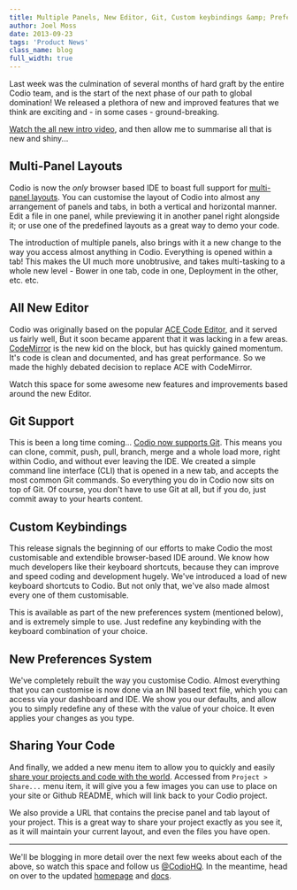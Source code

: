 ```yaml
---
title: Multiple Panels, New Editor, Git, Custom keybindings &amp; Preferences
author: Joel Moss
date: 2013-09-23
tags: 'Product News'
class_name: blog
full_width: true
---
```


Last week was the culmination of several months of hard graft by the entire Codio team, and is the start of the next phase of our path to global domination! We released a plethora of new and improved features that we think are exciting and - in some cases - ground-breaking.

[Watch the all new intro video](https://player.vimeo.com/video/74220594?autoplay=1&hd=1), and then allow me to summarise all that is new and shiny...

## Multi-Panel Layouts

Codio is now the *only* browser based IDE to boast full support for [multi-panel layouts](/#panels). You can customise the layout of Codio into almost any arrangement of panels and tabs, in both a vertical and horizontal manner. Edit a file in one panel, while previewing it in another panel right alongside it; or use one of the predefined layouts as a great way to demo your code.

The introduction of multiple panels, also brings with it a new change to the way you access almost anything in Codio. Everything is opened within a tab! This makes the UI much more unobtrusive, and takes multi-tasking to a whole new level - Bower in one tab, code in one, Deployment in the other, etc. etc.

## All New Editor

Codio was originally based on the popular [ACE Code Editor](http://ace.c9.io/), and it served us fairly well, But it soon became apparent that it was lacking in a few areas. [CodeMirror](http://codemirror.net/) is the new kid on the block, but has quickly gained momentum. It's code is clean and documented, and has great performance. So we made the highly debated decision to replace ACE with CodeMirror.

Watch this space for some awesome new features and improvements based around the new Editor.

## Git Support

This is been a long time coming... [Codio now supports Git](/#sourcecontrol). This means you can clone, commit, push, pull, branch, merge and a whole load more, right within Codio, and without ever leaving the IDE. We created a simple command line interface (CLI) that is opened in a new tab, and accepts the most common Git commands. So everything you do in Codio now sits on top of Git. Of course, you don't have to use Git at all, but if you do, just commit away to your hearts content.

## Custom Keybindings

This release signals the beginning of our efforts to make Codio the most customisable and extendible browser-based IDE around. We know how much developers like their keyboard shortcuts, because they can improve and speed coding and development hugely. We've introduced a load of new keyboard shortcuts to Codio. But not only that, we've also made almost every one of them customisable.

This is available as part of the new preferences system (mentioned below), and is extremely simple to use. Just redefine any keybinding with the keyboard combination of your choice.

## New Preferences System

We've completely rebuilt the way you customise Codio. Almost everything that you can customise is now done via an INI based text file, which you can access via your dashboard and IDE. We show you our defaults, and allow you to simply redefine any of these with the value of your choice. It even applies your changes as you type.

## Sharing Your Code

And finally, we added a new menu item to allow you to quickly and easily [share your projects and code with the world](/share-your-code). Accessed from `Project > Share...` menu item, it will give you a few images you can use to place on your site or Github README, which will link back to your Codio project.

We also provide a URL that contains the precise panel and tab layout of your project. This is a great way to share your project exactly as you see it, as it will maintain your current layout, and even the files you have open.

---

We'll be blogging in more detail over the next few weeks about each of the above, so watch this space and follow us [@CodioHQ](https://twitter.com/CodioHQ). In the meantime, head on over to the updated [homepage](/) and [docs](/docs).